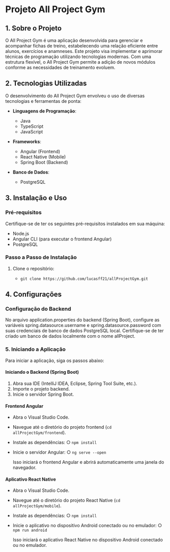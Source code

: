 # Projeto All Project Gym

## 1. Sobre o Projeto

O All Project Gym é uma aplicação desenvolvida para gerenciar e acompanhar fichas de treino, estabelecendo uma relação eficiente entre alunos, exercícios e anamneses. Este projeto visa implementar e aprimorar técnicas de programação utilizando tecnologias modernas. Com uma estrutura flexível, o All Project Gym permite a adição de novos módulos conforme as necessidades de treinamento evoluem.

## 2. Tecnologias Utilizadas

O desenvolvimento do All Project Gym envolveu o uso de diversas tecnologias e ferramentas de ponta:

- **Linguagens de Programação**:
  - Java
  - TypeScript
  - JavaScript

- **Frameworks**:
  - Angular (Frontend)
  - React Native (Mobile)
  - Spring Boot (Backend)

- **Banco de Dados**:
  - PostgreSQL

## 3. Instalação e Uso

### Pré-requisitos

Certifique-se de ter os seguintes pré-requisitos instalados em sua máquina:

- Node.js
- Angular CLI (para executar o frontend Angular)
- PostgreSQL

### Passo a Passo de Instalação

1. Clone o repositório:
   - ```
     git clone https://github.com/lucasff21/allProjectGym.git
     ```
## 4. Configurações

### Configuração do Backend

No arquivo application.properties do backend (Spring Boot), configure as variáveis spring.datasource.username e spring.datasource.password com suas credenciais de banco de dados PostgreSQL local.
Certifique-se de ter criado um banco de dados localmente com o nome allProject.

### 5. Iniciando a Aplicação

Para iniciar a aplicação, siga os passos abaixo:

#### Iniciando o Backend (Spring Boot)

1. Abra sua IDE (IntelliJ IDEA, Eclipse, Spring Tool Suite, etc.).
2. Importe o projeto backend.
3. Inicie o servidor Spring Boot.

#### Frontend Angular

- Abra o Visual Studio Code.
- Navegue até o diretório do projeto frontend (`cd allProjectGym/frontend`).
- Instale as dependências:
  ○ `npm install`
- Inicie o servidor Angular:
  ○ `ng serve --open`

  Isso iniciará o frontend Angular e abrirá automaticamente uma janela do navegador.

#### Aplicativo React Native

- Abra o Visual Studio Code.
- Navegue até o diretório do projeto React Native (`cd allProjectGym/mobile`).
- Instale as dependências:
  ○ `npm install`
- Inicie o aplicativo no dispositivo Android conectado ou no emulador:
  ○ `npm run android`

  Isso iniciará o aplicativo React Native no dispositivo Android conectado ou no emulador.



